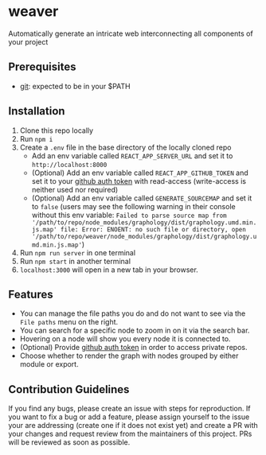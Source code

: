 # weaver

Automatically generate an intricate web interconnecting all components of your project

## Prerequisites

- [git](https://git-scm.com/book/en/v2/Getting-Started-Installing-Git): expected to be in your $PATH

## Installation

1. Clone this repo locally
2. Run `npm i`
3. Create a `.env` file in the base directory of the locally cloned repo
   - Add an env variable called `REACT_APP_SERVER_URL` and set it to `http://localhost:8000`
   - (Optional) Add an env variable called `REACT_APP_GITHUB_TOKEN` and set it to your [github auth token](https://docs.github.com/en/authentication/keeping-your-account-and-data-secure/creating-a-personal-access-token) with read-access (write-access is neither used nor required)
   - (Optional) Add an env variable called `GENERATE_SOURCEMAP` and set it to `false` (users may see the following warning in their console without this env variable: `Failed to parse source map from '/path/to/repo/node_modules/graphology/dist/graphology.umd.min.js.map' file: Error: ENOENT: no such file or directory, open '/path/to/repo/weaver/node_modules/graphology/dist/graphology.umd.min.js.map'`)
4. Run `npm run server` in one terminal
5. Run `npm start` in another terminal
6. `localhost:3000` will open in a new tab in your browser.

## Features

- You can manage the file paths you do and do not want to see via the `File paths` menu on the right.
- You can search for a specific node to zoom in on it via the search bar. 
- Hovering on a node will show you every node it is connected to.
- (Optional) Provide [github auth token](https://docs.github.com/en/authentication/keeping-your-account-and-data-secure/creating-a-personal-access-token) in order to access private repos.
- Choose whether to render the graph with nodes grouped by either module or export.

## Contribution Guidelines

If you find any bugs, please create an issue with steps for reproduction. If you want to fix a bug or add a feature, please assign yourself to the issue your are addressing (create one if it does not exist yet) and create a PR with your changes and request review from the maintainers of this project. PRs will be reviewed as soon as possible.
